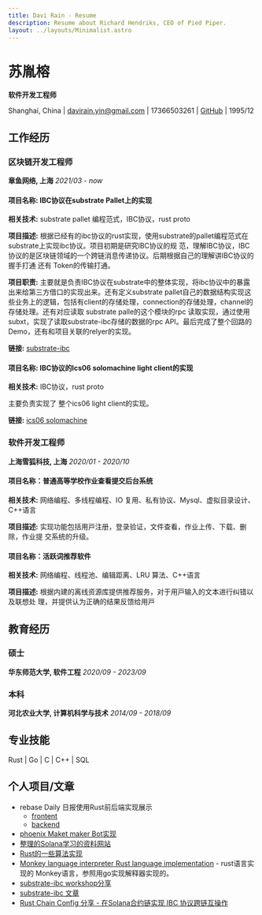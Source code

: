```yaml
---
title: Davi Rain - Resume
description: Resume about Richard Hendriks, CEO of Pied Piper.
layout: ../layouts/Minimalist.astro
---
```


# 苏胤榕

**软件开发⼯程师**

Shanghai, China | davirain.yin@gmail.com | 17366503261 | [GitHub](https://github.com/DaviRainSu) | 1995/12

## ⼯作经历

### 区块链开发⼯程师

**章⻥⽹络, 上海**
*2021/03 - now*

#### 项⽬名称: IBC协议在substrate Pallet上的实现
**相关技术:** substrate pallet 编程范式，IBC协议，rust proto

**项⽬描述:** 根据已经有的ibc协议的rust实现，使⽤substrate的pallet编程范式在substrate上实现ibc协议。项⽬初期是研究IBC协议的规
范，理解IBC协议，IBC协议的是区块链领域的⼀个跨链消息传递协议。后期根据⾃⼰的理解讲IBC协议的握⼿打通 还有 Token的传输打通。

**项⽬职责:** 主要就是负责IBC协议在substrate中的整体实现，将ibc协议中的暴露出来给第三⽅借⼝的实现出来。还有定义substrate
pallet⾃⼰的数据结构实现这些业务上的逻辑，包括有client的存储处理，connection的存储处理，channel的存储处理。还有对应读取
substrate palle的这个模块的rpc 读取实现，通过使⽤subxt，实现了读取substrate-ibc存储的数据的rpc API。最后完成了整个回路的Demo，还有和项目关联的relyer的实现。

**链接:** [substrate-ibc](https://github.com/octopus-network/substrate-ibc)

#### 项⽬名称: IBC协议的Ics06 solomachine light client的实现
**相关技术:** IBC协议，rust proto

主要负责实现了 整个ics06 light client的实现。

**链接:** [ics06 solomachine](https://github.com/octopus-network/ics06-solomachine)


### 软件开发⼯程师

**上海雪狐科技, 上海**
*2020/01 - 2020/10*

#### 项⽬名称：普通⾼等学校作业查看提交后台系统
**相关技术:** ⽹络编程、多线程编程、IO 复⽤、私有协议、Mysql、虚拟⽬录设计、C++语⾔

**项⽬描述:** 实现功能包括⽤⼾注册，登录验证，⽂件查看，作业上传、下载、删除，作业提
交系统的升级。

#### 项⽬名称：活跃词推荐软件
**相关技术:** ⽹络编程、线程池、编辑距离、LRU 算法、C++语⾔

**项⽬描述:** 根据内建的离线资源库提供推荐服务，对于⽤⼾输⼊的⽂本进⾏纠错以及联想处
理，并提供认为正确的结果反馈给⽤⼾

## 教育经历

### 硕⼠

**华东师范⼤学, 软件⼯程**
*2020/09 - 2023/09*

### 本科

**河北农业⼤学, 计算机科学与技术**
*2014/09 - 2018/09*

## 专业技能

Rust | Go | C | C++ | SQL

## 个⼈项⽬/⽂章

- rebase Daily 日报使用Rust前后端实现展示
    - [frontent](https://github.com/DaviRain-Su/all-in-one-news-frontend)
    - [backend](https://github.com/DaviRain-Su/all-in-one-news)
- [phoenix Maket maker Bot实现](https://github.com/All-In-One-Blockchain/phoenix-onchain-mm)
- [整理的Solana学习的资料网站](https://creatorsdao.github.io/)
- [Rust的一些算法实现](https://github.com/DaviRainSu/algorithms)
- [Monkey language interpreter Rust language implementation](https://github.com/substrate-cosmos/monkey-interpter) - rust语⾔实现的 Monkey语⾔，参照⽤go实现解释器实现的。
- [substrate-ibc workshop分享](https://www.bilibili.com/?bvid=BV1zg411C7cv&spm_id_from=333.788.seo.out)
- [substrate-ibc 文章](https://zhuanlan.zhihu.com/p/555559991)
- [Rust Chain Config 分享 - 在Solana合约链实现 IBC 协议跨链互操作](https://www.bilibili.com/video/BV1uz4y1p7Pe/?spm_id_from=333.1007.tianma.1-1-1.click)
